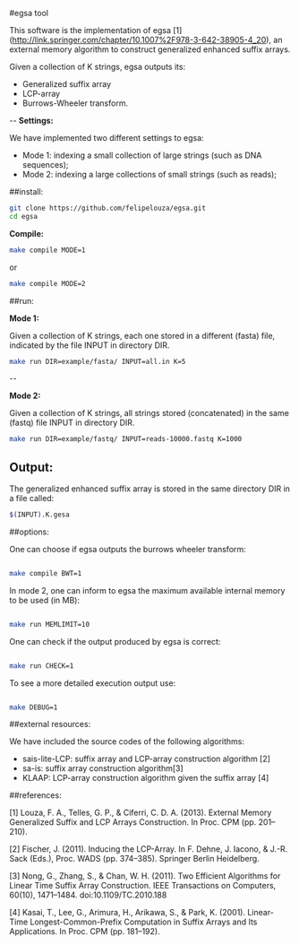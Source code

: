 #egsa tool

This software is the implementation of egsa \[1\] (http://link.springer.com/chapter/10.1007%2F978-3-642-38905-4_20), an external memory algorithm to construct generalized enhanced suffix arrays.

Given a collection of K strings, egsa outputs its:

* Generalized suffix array 
* LCP-array 
* Burrows-Wheeler transform.

--
**Settings:**

We have implemented two different settings to egsa:

* Mode 1: indexing a small collection of large strings (such as DNA sequences);
* Mode 2: indexing a large collections of small strings (such as reads);

##install:


```sh
git clone https://github.com/felipelouza/egsa.git
cd egsa
```

**Compile:**

```sh
make compile MODE=1 
```

or

```sh
make compile MODE=2
```


##run:

**Mode 1:**

Given a collection of K strings, each one stored in a different (fasta) file, indicated by the file INPUT in directory DIR.

```sh
make run DIR=example/fasta/ INPUT=all.in K=5 
```


--

**Mode 2:**

Given a collection of K strings, all strings stored (concatenated) in the same (fastq) file INPUT in directory DIR.

```sh
make run DIR=example/fastq/ INPUT=reads-10000.fastq K=1000
```


## Output:

The generalized enhanced suffix array is stored in the same directory DIR in a file called:

```sh
$(INPUT).K.gesa
```

##options:

One can choose if egsa outputs the burrows wheeler transform:

```sh

make compile BWT=1

```

In mode 2, one can inform to egsa the maximum available internal memory to be used (in MB):

```sh

make run MEMLIMIT=10

```


One can check if the output produced by egsa is correct:

```sh

make run CHECK=1

```

To see a more detailed execution output use:

```sh

make DEBUG=1

```

##external resources:

We have included the source codes of the following algorithms: 

* sais-lite-LCP: suffix array and LCP-array construction algorithm \[2\]
* sa-is: suffix array construction algorithm\[3\]
* KLAAP: LCP-array construction algorithm given the suffix array \[4\]



##references:

\[1\] Louza, F. A., Telles, G. P., & Ciferri, C. D. A. (2013). External Memory Generalized Suffix and LCP Arrays Construction. In Proc. CPM  (pp. 201–210).

\[2\] Fischer, J. (2011). Inducing the LCP-Array. In F. Dehne, J. Iacono, & J.-R. Sack (Eds.), Proc. WADS (pp. 374–385). Springer Berlin Heidelberg.

\[3\] Nong, G., Zhang, S., & Chan, W. H. (2011). Two Efficient Algorithms for Linear Time Suffix Array Construction. IEEE Transactions on Computers, 60(10), 1471–1484. doi:10.1109/TC.2010.188

\[4\] Kasai, T., Lee, G., Arimura, H., Arikawa, S., & Park, K. (2001). Linear-Time Longest-Common-Prefix Computation in Suffix Arrays and Its Applications. In Proc. CPM (pp. 181–192).

